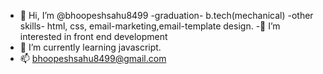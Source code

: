 - 👋 Hi, I’m @bhoopeshsahu8499
-graduation- b.tech(mechanical)
-other skills- html, css, email-marketing,email-template design.
-👀 I’m interested in front end development
- 🌱 I’m currently learning javascript.
- 📫 bhoopeshsahu8499@gmail.com

<!---
bhoopeshsahu8499/bhoopeshsahu8499 is a ✨ special ✨ repository because its `README.md` (this file) appears on your GitHub profile.
You can click the Preview link to take a look at your changes.
--->
